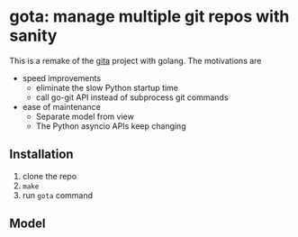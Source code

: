 # gota: manage multiple git repos with sanity

This is a remake of the [gita](https://github.com/nosarthur/gita) project with golang.
The motivations are

- speed improvements
    - eliminate the slow Python startup time
    - call go-git API instead of subprocess git commands
- ease of maintenance
    - Separate model from view
    - The Python asyncio APIs keep changing


## Installation

1. clone the repo
2. `make`
3. run `gota` command


## Model
